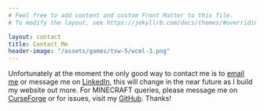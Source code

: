 ```yaml
---
# Feel free to add content and custom Front Matter to this file.
# To modify the layout, see https://jekyllrb.com/docs/themes/#overriding-theme-defaults

layout: contact
title: Contact Me
header-image: "/assets/games/tsw-5/wcml-3.png"
---
```

Unfortunately at the moment the only good way to contact me is to [email me](mailto:jessicastrongg@gmail.com) or message me on [LinkedIn](https://www.linkedin.com/in/jess-strong/), this will change in the near future as I build my website out more. For MINECRAFT queries, please message me on [CurseForge](https://www.curseforge.com/members/witchica/projects) or for issues, visit my [GitHub](https://github.com/witchica). Thanks!
